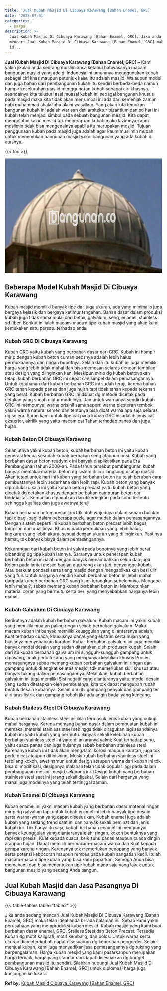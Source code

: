 ```yaml
---
title: 'Jual Kubah Masjid Di Cibuaya Karawang [Bahan Enamel, GRC]'
date: '2025-07-01'
categories:
  - harga
description: >-
  Jual Kubah Masjid Di Cibuaya Karawang [Bahan Enamel, GRC]. Jika anda sedang
  mencari Jual Kubah Masjid Di Cibuaya Karawang [Bahan Enamel, GRC] maka telah
  id...
---
```


**Jual Kubah Masjid Di Cibuaya Karawang \[Bahan Enamel, GRC\]** – Kami yakin jikalau anda seorang muslim anda ketahui bahwasanya macam bangunan masjid yang ada di Indonesia ini umumnya menggunakan kubah sebagai ciri khas maupun petunjuk kalau itu adalah masjid. Walaupun model dan juga bahan dari pembangunan kubah itu sendiri berbeda-beda namun hampir keseluruhan masjid menggunakan kubah sebagai ciri khasnya. seandainya kita telusuri asal muasal kubah ini sebagai bangunan khusus pada masjid maka kita tidak akan menjumpai ini ada dari semenjak zaman nabi muhammad shalallohu alaihi wasallam. Yang akan kita temukan bangunan kubah ini adalah warisan dari arsitektur bizantium dan sd hari ini kubah telah menjadi simbol pada sebuah bangunan mesjid. Kita dapat mengetahui kalau mesjid tdk menerapkan kubah maka lazimnya kaum muslimin tidak bisa mengenalnya apabila itu merupakan mesjid. Tujuan penggunaan kubah pada masjid juga adalah agar kaum muslimin mudah untuk menemukan bangunan masjid yakni bangunan yang ada kubah di atasnya.

{{< toc >}}

![Jual Kubah Masjid Di Cibuaya Karawang [Bahan Enamel, GRC]](/images/jual-kubah-masjid-16.png)

## Beberapa Model Kubah Masjid Di Cibuaya Karawang

Kubah masjid memiliki banyak tipe dan juga ukuran, ada yang minimalis juga bergaya kelasik dan bergaya ketimur tengahan. Bahan dasar dalam produksi kubah juga tidak sama mulai dari beton, galvalum, seng, enamel, stainless sd fiber. Berikut ini ialah macam-macam tipe kubah masjid yang akan kami kemukakan satu persatu terhadap anda.

### Kubah GRC Di Cibuaya Karawang

Kubah GRC yaitu kubah yang berbahan dasar dari GRC. Kubah ini hampir mirip dengan kubah beton cuman bedanya adalah lebih halus permukaannya dan ringan bobotnya. Selain dari itu kubah ini juga memiliki harga yang lebih tidak mahal dan bisa memesan selaras dengan tampilan atau design yang diinginkan kan. Meskipun mirip dg kubah beton akan tetapi kubah berbahan GRC ini cepat dan simpel dalam pemasangannya. Untuk ketahanan dari kubah berbahan GRC ini sudah teruji, karena bahan GRC tahan kepada panas dan juga hujan tapi tidak tahan kepada tekanan yang berat. Kubah berbahan GRC ini dibuat dg metode dicetak pada cetakan yang sudah diatur modelnya. Dan untuk warnanya sendiri kubah GRC ini mempunyai warna orisinil sama seperti warna plesteran tembok yakni warna natural semen dan tentunya bisa dicat warna apa saja selaras dg selera. Saran kami untuk tipe cat pada kubah GRC ini adalah jenis cat eksterior, akrilik yang yaitu macam cat Tahan terhadap panas dan juga hujan.

### Kubah Beton Di Cibuaya Karawang

Selanjutnya yakni kubah beton, kubah berbahan beton ini yaitu kubah generasi kedua sesudah kubah berbahan seng ataupun besi. Kubah yang berbahan dasar beton readymix ini banyak diaplikasikan pada Era Pembangunan tahun 2000-an. Pada tahun tersebut pembangunan kubah banyak memakai material beton dg sistem di cor langsung di atap masjid. Akan tetapi untuk hari ini kubah yang berbahan beton itu telah berubah cara pembuatannya lebih sederhana dan lebih rapi. Kubah beton yang banyak diproduksi dikala ini yaitu kubah beton precast yaitu kubah beton yang dicetak dg cetakan khusus dengan berbahan campuran beton cor berkualitas. Kemudian dipadatkan dan dikeringkan pada suhu tertentu sehingga kualitas dan juga awetnya teruji.

Kubah berbahan beton precast ini tdk utuh wujudnya dalam separo bulatan tapi dibagi-bagi dalam beberapa puzle, agar mudah dalam pemasangannya. Dengan sistem seperti ini kubah berbahan beton precast lebih bagus tampilan dan qualitinya. Khusus pada permukaan yang lebih halus, lingkaran yang lebih akurat sesuai dengan ukuran yang di inginkan. Pastinya hemat, tdk banyak biaya dalam pemasangannya.

Kekurangan dari kubah beton ini yakni pada bobotnya yang lebih berat dibanding dg tipe kubah lainnya. Sarannya untuk penerapan kubah berbahan beton ini ialah dengan banyak menambahkan selup dan juga Kolom pada lantai mesjid bagian atap yang akan jadi penyangga kubah. Atau perkuat pondasi serta tiang masjid dengan mengaplikasikan besi ulir yang full. Untuk harganya sendiri kubah berbahan beton ini lebih mahal daripada kubah berbahan GRC yang kami terangkan sebelumnya. Mengapa lebih mahal?, sebab memang kubah berbahan beton ini Membutuhkan material coran yang bermutu serta besi yang menyebabkan harganya lebih mahal.

### Kubah Galvalum Di Cibuaya Karawang

Berikutnya adalah kubah berbahan galvalum. Kubah macam ini yakni kubah yang memiliki muatan paling ringan sebab berbahan galvalum. Maka macam kubah ini banyak memiliki keunggulan yang di antaranya adalah; Kuat terhadap cuaca, khususnya panas yang ekstrim serta hujan yang biasanya menyebabkan karatan. Kubah berbahan galvalum ini juga memiliki banyak model desain yang sudah ditentukan oleh produsen kubah. Selain dari itu kubah berbahan galvalum ini sungguh-sungguh gampang untuk dipasang, tidak perlu tukang yang mempunyai keahlian khusus Proses memasangnya sebab memang kubah berbahan galvalum ini ringan dan gampang untuk di angkat ke atas mesjid, tdk memerlukan skill khusus atau banyak tukang dalam pemasangannya. Melainkan, kubah berbahan galvalum ini juga memiliki Sisi negatif yang diantaranya yaitu; model desain yang sudah ditetapkan oleh pembuatnya, kita tdk dapat mengubah rubah bentuk desain kubahnya. Selain dari itu gampang penyok dan gampang ter aliri arus listrik dan gampang roboh jika ada angin badai yang kencang.

### Kubah Stailess Steel Di Cibuaya Karawang

Kubah berbahan stainless steel ini ialah termasuk jenis kubah yang cukup mahal harganya. Karena memang bahan dasar dalam pembuatan kubah ini memakai material stainless steel sehingga tidak diragukan lagi seandainya kubah ini yaitu kubah yang bermutu. Banyak sekali kelebihan kubah berbahan stainless steel ini yang di antaranya yakni; Kuat terhadap suhu, yaitu cuaca panas dan juga hujannya sebab berbahan stainless steel. Karenanya kubah ini tidak akan mengalami korosi maupun karatan, juga tdk perlu dicat ataupun difinishing. Meski kubah berbahan stainless steel ini terbilang kokoh, awet namun untuk design ataupun warna dari kubah ini tdk bisa di modifikasi, designnya malahan telah tidak popular lagi pada dalam pembangunan mesjid-mesjid sekarang ini. Design kubah yang berbahan stainless steel saat ini jarang sekali dipakai, Selain dari harganya yang mahal juga modelnya yang telah tertinggal zaman.

### Kubah Enamel Di Cibuaya Karawang

Kubah enamel ini yakni macam kubah yang berbahan dasar material ringan mirip dg galvalum tapi untuk kubah enamel ini lebih banyak tipe desain serta warna-warna yang dapat disesuaikan. Kubah enamel juga adalah kubah yang sedang trend saat ini dan banyak sekali peminat dari jenis kubah ini. Tdk hanya itu saja, kubah berbahan enamel ini mempunyai banyak keunggulan yang diantaranya ialah; ringan, kokoh bentuknya yang rapi dan presisi, Kuat kepada cuaca, baik suhu panas ataupun cuaca dingin ataupun hujan. Dapat memilih bermacam-macam warna dan Kuat kepada gempa karena ringan. Karenanya tdk memerlukan penopang yang banyak serta potensi kebocoran maupun rembes pada kubah sangatlah kecil. Itulah macam-macam tipe kubah yang bisa kami paparkan, Semoga Anda bisa memahami dan bisa menentukan tipe kubah mana saja yang layak untuk bangunan mesjid yang sedang Anda bangun.

## Jual Kubah Masjid dan Jasa Pasangnya Di Cibuaya Karawang

{{< table-tables table="table2" >}}

Jika anda sedang mencari Jual Kubah Masjid Di Cibuaya Karawang \[Bahan Enamel, GRC\] maka telah ideal anda berada halaman ini. Sebab kami yakni perusahaan yang memproduksi kubah mesjid. Kubah masjid yang kami buat berbahan dasar enamel, GRC, Stailess Steel dan Beton Precast. Tersedia Kubah dg motif kaligrafi, motif kembang, dan polos. Untuk warna serta ukuran diameter kubah dapat disesuaikan dg keperluan pengorder. Selain menjual kubah, kami juga menyedikan jasa pemasangannya dg tukang yang berpengalaman. Harga kubah mesjid yang kami pasarkanpun merupakan harga terbaik, harga yang standar dan dapat disesuaikan dg budget pembangunan masjid itu sendiri. Silahkan hubungi Jual Kubah Masjid Di Cibuaya Karawang \[Bahan Enamel, GRC\] untuk diplomasi harga juga kunjungan ke lokasi.

**Ref by:** [Kubah Masjid Cibuaya Karawang [Bahan Enamel, GRC]](https://id.wikipedia.org/wiki/Kubah)
